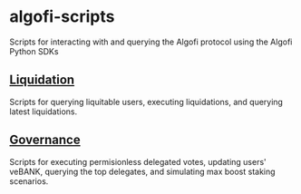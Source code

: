 # algofi-scripts
Scripts for interacting with and querying the Algofi protocol using the Algofi Python SDKs

## [Liquidation](https://github.com/Algofiorg/algofi-scripts/tree/main/liquidation)
Scripts for querying liquitable users, executing liquidations, and querying latest liquidations.

## [Governance](https://github.com/Algofiorg/algofi-scripts/tree/main/governance)
Scripts for executing permisionless delegated votes, updating users' veBANK, querying the top delegates, and simulating max boost staking scenarios.